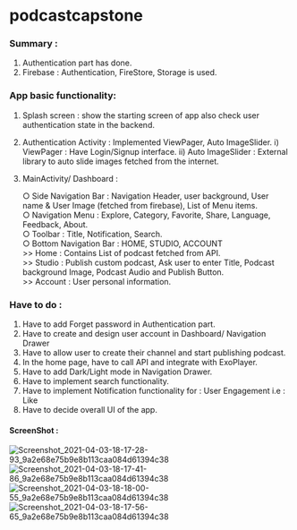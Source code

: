 # podcastcapstone

### Summary : 

1. Authentication part has done.
2. Firebase : Authentication, FireStore, Storage is used.


### App basic functionality: 

1. Splash screen : show the starting screen of app also check user authentication state in the backend.  <br />
2. Authentication Activity :  Implemented ViewPager, Auto ImageSlider. 
    i) ViewPager : Have Login/Signup interface.
   ii) Auto ImageSlider : External library to auto slide images fetched from the internet.

3. MainActivity/ Dashboard : 
   
   ○ Side Navigation Bar : Navigation Header, user background, User name & User Image (fetched from firebase), List of Menu items. <br />
   ○ Navigation Menu : Explore, Category, Favorite, Share, Language, Feedback, About. <br />
   ○ Toolbar : Title, Notification, Search. <br />
   ○ Bottom Navigation Bar : HOME, STUDIO, ACCOUNT  <br />
       >> Home     : Contains List of podcast fetched from API.  <br />
       >> Studio   : Publish custom podcast, Ask user to enter Title, Podcast background Image, Podcast Audio and Publish Button. <br /> 
       >> Account  : User personal information. <br />



### Have to do : 

1. Have to add Forget password in Authentication part.
2. Have to create and design user account in Dashboard/ Navigation Drawer
3. Have to allow user to create their channel and start publishing podcast.
4. In the home page, have to call API and integrate with ExoPlayer. 
5. Have to add Dark/Light mode in Navigation Drawer.
6. Have to implement search functionality. 
7. Have to implement Notification functionality for : User Engagement i.e : Like 
8. Have to decide overall UI of the app. 

#### ScreenShot : 

![Screenshot_2021-04-03-18-17-28-93_9a2e68e75b9e8b113caa084d61394c38](https://user-images.githubusercontent.com/19603894/113479029-20c40300-94aa-11eb-896e-8d809a10da28.jpg)
![Screenshot_2021-04-03-18-17-41-86_9a2e68e75b9e8b113caa084d61394c38](https://user-images.githubusercontent.com/19603894/113479031-2588b700-94aa-11eb-88cc-11b5b0645cd8.jpg)
![Screenshot_2021-04-03-18-18-00-55_9a2e68e75b9e8b113caa084d61394c38](https://user-images.githubusercontent.com/19603894/113479023-14d84100-94aa-11eb-8f87-546959c058c6.jpg)
![Screenshot_2021-04-03-18-17-56-65_9a2e68e75b9e8b113caa084d61394c38](https://user-images.githubusercontent.com/19603894/113479035-29b4d480-94aa-11eb-8b56-4ec4960e4046.jpg)



